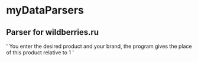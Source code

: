 # myDataParsers

## Parser for wildberries.ru
'
You enter the desired product and your brand, the program gives the place of this product relative to 1
'
